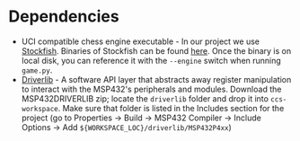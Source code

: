 # Dependencies

* UCI compatible chess engine executable - In our project we use [Stockfish](https://stockfishchess.org/). Binaries of Stockfish can be found [here](https://stockfishchess.org/download/). Once the binary is on local disk, you can reference it with the `--engine` switch when running `game.py`.
* [Driverlib](http://www.ti.com/tool/mspdriverlib) - A software API layer that abstracts away register manipulation to interact with the MSP432's peripherals and modules. Download the MSP432DRIVERLIB zip; locate the `driverlib` folder and drop it into `ccs-workspace`. Make sure that folder is listed in the Includes section for the project (go to Properties -> Build -> MSP432 Compiler -> Include Options -> Add `${WORKSPACE_LOC}/driverlib/MSP432P4xx`)
